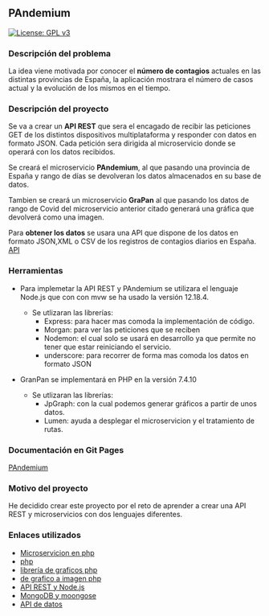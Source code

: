 
## PAndemium
[![License: GPL v3](https://img.shields.io/badge/License-GPLv3-blue.svg)](https://www.gnu.org/licenses/gpl-3.0)

### Descripción del problema
La idea viene motivada por conocer el **número de contagios** actuales en las distintas
provincias de España, la aplicación mostrara el número de casos actual y la evolución de los
mismos en el tiempo.


### Descripción del proyecto
Se va a crear un **API REST** que sera el encagado de recibir las peticiones GET de los distintos dispositivos multiplataforma y responder con datos en formato JSON. Cada petición sera dirigida al microservicio donde se operará con los datos recibidos.

Se creará el microservicio **PAndemium**, al que pasando una provincia de España y rango de días se devolveran los datos almacenados en su base de datos.

Tambien se creará un microservicio **GraPan** al que pasando los datos de rango de Covid del microservicio anterior citado generará una gráfica que devolverá como una imagen.

Para **obtener los datos** se usara una API que dispone de los datos en formato JSON,XML o CSV de los registros de contagios diarios en España. [API](https://covid19tracking.narrativa.com/es/spain/api.html)

### Herramientas
- Para implemetar la API REST y PAndemium se utilizara el lenguaje Node.js que con con mvw se ha usado la versión 12.18.4.
	- Se utlizaran las librerías:
		* Express: para hacer mas comoda la implementación de código.
		* Morgan: para ver las peticiones que se reciben
		* Nodemon: el cual solo se usará en desarrollo ya que permite no tener que estar reiniciando el servicio.
		* underscore: para recorrer de forma mas comoda los datos en formato JSON

- GranPan se implementará en PHP en la versión 7.4.10
	- Se utlizaran las librerías:
		* JpGraph: con la cual podemos generar gráficos a partir de unos datos.
		* Lumen: ayuda a desplegar el microservicion y el tratamiento de rutas.

### Documentación en Git Pages
[PAndemium](https://danielruizmed.github.io/ProyectoIV/)

### Motivo del proyecto
He decidido crear este proyecto por el reto de aprender a crear una API REST y microservicios con dos lenguajes diferentes.

### Enlaces utilizados
- [Microservicion en php](http://micaminomaster.com.co/devops/microservicio-php-lumen-nodejs-mocha/)
- [php](https://www.php.net/downloads)
- [librería de graficos php](https://jpgraph.net/features/gallery.php#line1)
- [de grafico a imagen php](https://jpgraph.net/download/manuals/chunkhtml/ch05s05.html)
- [API REST y Node.js](https://www.youtube.com/watch?v=bK3AJfs7qNY)
- [MongoDB y moongose](https://www.youtube.com/watch?v=-bI0diefasA)
- [API de datos](https://covid19tracking.narrativa.com/es/spain/api.html)


